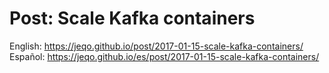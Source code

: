 Post: Scale Kafka containers
============================

English: https://jeqo.github.io/post/2017-01-15-scale-kafka-containers/
Español: https://jeqo.github.io/es/post/2017-01-15-scale-kafka-containers/
